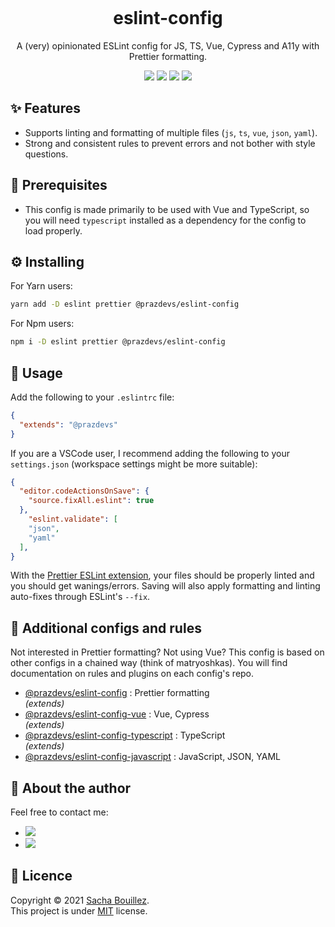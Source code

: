 <p align="center">
  <img alt="" src="https://i.imgur.com/AbOtm3T.png">
</p>

<h1 align="center">eslint-config</h1>
<p align="center">A (very) opinionated ESLint config for JS, TS, Vue, Cypress and A11y with Prettier formatting.</p>


<p align="center">
  <img src="https://img.shields.io/github/package-json/v/prazdevs/eslint-config?style=flat" />
  <img src="https://img.shields.io/badge/formatted%20with-prettier-F7B93E" />
  <img src="https://img.shields.io/badge/linted%20with-ESLint-4B32C3" />
  <img src="https://img.shields.io/github/license/prazdevs/use-persistent-stopwatch?style=flat" />
</p>

## ✨ Features

- Supports linting and formatting of multiple files (`js`, `ts`, `vue`, `json`, `yaml`).
- Strong and consistent rules to prevent errors and not bother with style questions.

## 🧱 Prerequisites

- This config is made primarily to be used with Vue and TypeScript, so you will need `typescript` installed as a dependency for the config to load properly.

## ⚙️ Installing

For Yarn users:
```sh
yarn add -D eslint prettier @prazdevs/eslint-config
```
For Npm users:
```sh
npm i -D eslint prettier @prazdevs/eslint-config
```

## 🚀 Usage

Add the following to your `.eslintrc` file:
```json
{
  "extends": "@prazdevs"
}
```
If you are a VSCode user, I recommend adding the following to your `settings.json` (workspace settings might be more suitable):
```json
{
  "editor.codeActionsOnSave": {
    "source.fixAll.eslint": true
  },
    "eslint.validate": [
    "json",
    "yaml"
  ],
}
```
With the [Prettier ESLint extension](https://marketplace.visualstudio.com/items?itemName=rvest.vs-code-prettier-eslint), your files should be properly linted and you should get wanings/errors. Saving will also apply formatting and linting auto-fixes through ESLint's `--fix`.


## 🔨 Additional configs and rules

Not interested in Prettier formatting? Not using Vue? This config is based on other configs in a chained way (think of matryoshkas). You will find documentation on rules and plugins on each config's repo.

- [@prazdevs/eslint-config](https://github.com/prazdevs/eslint-config/tree/main/packages/global) : Prettier formatting  
_(extends)_
- [@prazdevs/eslint-config-vue](https://github.com/prazdevs/eslint-config/tree/main/packages/vue) : Vue, Cypress  
_(extends)_
- [@prazdevs/eslint-config-typescript](https://github.com/prazdevs/eslint-config/tree/main/packages/typescript) : TypeScript  
_(extends)_
- [@prazdevs/eslint-config-javascript](https://github.com/prazdevs/eslint-config/tree/main/packages/javascript) : JavaScript, JSON, YAML

## 👤 About the author

Feel free to contact me:

- <a href="https://twitter.com/prazdevs"><img src="https://img.shields.io/twitter/follow/prazdevs?style=social" /><a/>
- <img src="https://img.shields.io/badge/Discord-PraZ%234184-darkgrey?labelColor=7289DA&logo=discord&logoColor=white&style=flat" />

## 📝 Licence

Copyright © 2021 [Sacha Bouillez](https://github.com/prazdevs).<br />
This project is under [MIT](https://github.com/prazdevs/eslint-config/blob/main/LICENCE) license.
